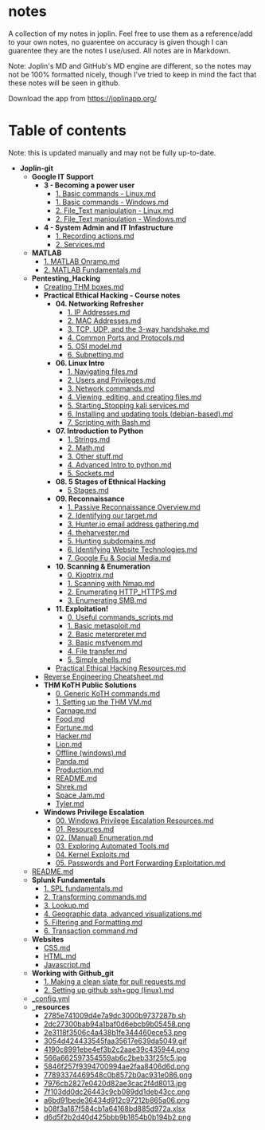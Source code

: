# notes
A collection of my notes in joplin. Feel free to use them as a reference/add to your own notes, no guarentee on accuracy is given though I can guarentee they are the notes I use/used. All notes are in Markdown.

Note: Joplin's MD and GitHub's MD engine are different, so the notes may not be 100% formatted nicely, though I've tried to keep in mind the fact that these notes will be seen in github.

Download the app from https://joplinapp.org/

# Table of contents
Note: this is updated manually and may not be fully up-to-date.

- __Joplin\-git__
   - __Google IT Support__
     - __3 \- Becoming a power user__
       - [1. Basic commands \- Linux.md](Google%20IT%20Support/3%20-%20Becoming%20a%20power%20user/1.%20Basic%20commands%20-%20Linux.md)
       - [1. Basic commands \- Windows.md](Google%20IT%20Support/3%20-%20Becoming%20a%20power%20user/1.%20Basic%20commands%20-%20Windows.md)
       - [2. File\_Text manipulation \- Linux.md](Google%20IT%20Support/3%20-%20Becoming%20a%20power%20user/2.%20File_Text%20manipulation%20-%20Linux.md)
       - [2. File\_Text manipulation \- Windows.md](Google%20IT%20Support/3%20-%20Becoming%20a%20power%20user/2.%20File_Text%20manipulation%20-%20Windows.md)
     - __4 \- System Admin and IT Infastructure__
       - [1. Recording actions.md](Google%20IT%20Support/4%20-%20System%20Admin%20and%20IT%20Infastructure/1.%20Recording%20actions.md)
       - [2. Services.md](Google%20IT%20Support/4%20-%20System%20Admin%20and%20IT%20Infastructure/2.%20Services.md)
   - __MATLAB__
     - [1. MATLAB Onramp.md](MATLAB/1.%20MATLAB%20Onramp.md)
     - [2. MATLAB Fundamentals.md](MATLAB/2.%20MATLAB%20Fundamentals.md)
   - __Pentesting\_Hacking__
     - [Creating THM boxes.md](Pentesting_Hacking/Creating%20THM%20boxes.md)
     - __Practical Ethical Hacking \- Course notes__
       - __04. Networking Refresher__
         - [1. IP Addresses.md](Pentesting_Hacking/Practical%20Ethical%20Hacking%20-%20Course%20notes/04.%20Networking%20Refresher/1.%20IP%20Addresses.md)
         - [2. MAC Addresses.md](Pentesting_Hacking/Practical%20Ethical%20Hacking%20-%20Course%20notes/04.%20Networking%20Refresher/2.%20MAC%20Addresses.md)
         - [3. TCP, UDP, and the 3\-way handshake.md](Pentesting_Hacking/Practical%20Ethical%20Hacking%20-%20Course%20notes/04.%20Networking%20Refresher/3.%20TCP%2C%20UDP%2C%20and%20the%203-way%20handshake.md)
         - [4. Common Ports and Protocols.md](Pentesting_Hacking/Practical%20Ethical%20Hacking%20-%20Course%20notes/04.%20Networking%20Refresher/4.%20Common%20Ports%20and%20Protocols.md)
         - [5. OSI model.md](Pentesting_Hacking/Practical%20Ethical%20Hacking%20-%20Course%20notes/04.%20Networking%20Refresher/5.%20OSI%20model.md)
         - [6. Subnetting.md](Pentesting_Hacking/Practical%20Ethical%20Hacking%20-%20Course%20notes/04.%20Networking%20Refresher/6.%20Subnetting.md)
       - __06. Linux Intro__
         - [1. Navigating files.md](Pentesting_Hacking/Practical%20Ethical%20Hacking%20-%20Course%20notes/06.%20Linux%20Intro/1.%20Navigating%20files.md)
         - [2. Users and Privileges.md](Pentesting_Hacking/Practical%20Ethical%20Hacking%20-%20Course%20notes/06.%20Linux%20Intro/2.%20Users%20and%20Privileges.md)
         - [3. Network commands.md](Pentesting_Hacking/Practical%20Ethical%20Hacking%20-%20Course%20notes/06.%20Linux%20Intro/3.%20Network%20commands.md)
         - [4. Viewing, editing, and creating files.md](Pentesting_Hacking/Practical%20Ethical%20Hacking%20-%20Course%20notes/06.%20Linux%20Intro/4.%20Viewing%2C%20editing%2C%20and%20creating%20files.md)
         - [5. Starting\_Stopping kali services.md](Pentesting_Hacking/Practical%20Ethical%20Hacking%20-%20Course%20notes/06.%20Linux%20Intro/5.%20Starting_Stopping%20kali%20services.md)
         - [6. Installing and updating tools (debian\-based).md](Pentesting_Hacking/Practical%20Ethical%20Hacking%20-%20Course%20notes/06.%20Linux%20Intro/6.%20Installing%20and%20updating%20tools%20(debian-based).md)
         - [7. Scripting with Bash.md](Pentesting_Hacking/Practical%20Ethical%20Hacking%20-%20Course%20notes/06.%20Linux%20Intro/7.%20Scripting%20with%20Bash.md)
       - __07. Introduction to Python__
         - [1. Strings.md](Pentesting_Hacking/Practical%20Ethical%20Hacking%20-%20Course%20notes/07.%20Introduction%20to%20Python/1.%20Strings.md)
         - [2. Math.md](Pentesting_Hacking/Practical%20Ethical%20Hacking%20-%20Course%20notes/07.%20Introduction%20to%20Python/2.%20Math.md)
         - [3. Other stuff.md](Pentesting_Hacking/Practical%20Ethical%20Hacking%20-%20Course%20notes/07.%20Introduction%20to%20Python/3.%20Other%20stuff.md)
         - [4. Advanced Intro to python.md](Pentesting_Hacking/Practical%20Ethical%20Hacking%20-%20Course%20notes/07.%20Introduction%20to%20Python/4.%20Advanced%20Intro%20to%20python.md)
         - [5. Sockets.md](Pentesting_Hacking/Practical%20Ethical%20Hacking%20-%20Course%20notes/07.%20Introduction%20to%20Python/5.%20Sockets.md)
       - __08. 5 Stages of Ethnical Hacking__
         - [5 Stages.md](Pentesting_Hacking/Practical%20Ethical%20Hacking%20-%20Course%20notes/08.%205%20Stages%20of%20Ethnical%20Hacking/5%20Stages.md)
       - __09. Reconnaissance__
         - [1. Passive Reconnaissance Overview.md](Pentesting_Hacking/Practical%20Ethical%20Hacking%20-%20Course%20notes/09.%20Reconnaissance/1.%20Passive%20Reconnaissance%20Overview.md)
         - [2. Identifying our target.md](Pentesting_Hacking/Practical%20Ethical%20Hacking%20-%20Course%20notes/09.%20Reconnaissance/2.%20Identifying%20our%20target.md)
         - [3. Hunter.io email address gathering.md](Pentesting_Hacking/Practical%20Ethical%20Hacking%20-%20Course%20notes/09.%20Reconnaissance/3.%20Hunter.io%20email%20address%20gathering.md)
         - [4. theharvester.md](Pentesting_Hacking/Practical%20Ethical%20Hacking%20-%20Course%20notes/09.%20Reconnaissance/4.%20theharvester.md)
         - [5. Hunting subdomains.md](Pentesting_Hacking/Practical%20Ethical%20Hacking%20-%20Course%20notes/09.%20Reconnaissance/5.%20Hunting%20subdomains.md)
         - [6. Identifying Website Technologies.md](Pentesting_Hacking/Practical%20Ethical%20Hacking%20-%20Course%20notes/09.%20Reconnaissance/6.%20Identifying%20Website%20Technologies.md)
         - [7. Google Fu & Social Media.md](Pentesting_Hacking/Practical%20Ethical%20Hacking%20-%20Course%20notes/09.%20Reconnaissance/7.%20Google%20Fu%20%26%20Social%20Media.md)
       - __10. Scanning & Enumeration__
         - [0. Kioptrix.md](Pentesting_Hacking/Practical%20Ethical%20Hacking%20-%20Course%20notes/10.%20Scanning%20&%20Enumeration/0.%20Kioptrix.md)
         - [1. Scanning with Nmap.md](Pentesting_Hacking/Practical%20Ethical%20Hacking%20-%20Course%20notes/10.%20Scanning%20&%20Enumeration/1.%20Scanning%20with%20Nmap.md)
         - [2. Enumerating HTTP\_HTTPS.md](Pentesting_Hacking/Practical%20Ethical%20Hacking%20-%20Course%20notes/10.%20Scanning%20&%20Enumeration/2.%20Enumerating%20HTTP_HTTPS.md)
         - [3. Enumerating SMB.md](Pentesting_Hacking/Practical%20Ethical%20Hacking%20-%20Course%20notes/10.%20Scanning%20&%20Enumeration/3.%20Enumerating%20SMB.md)
       - __11. Exploitation!__
         - [0. Useful commands\_scripts.md](Pentesting_Hacking/Practical%20Ethical%20Hacking%20-%20Course%20notes/11.%20Exploitation!/0.%20Useful%20commands_scripts.md)
         - [1. Basic metasploit.md](Pentesting_Hacking/Practical%20Ethical%20Hacking%20-%20Course%20notes/11.%20Exploitation!/1.%20Basic%20metasploit.md)
         - [2. Basic meterpreter.md](Pentesting_Hacking/Practical%20Ethical%20Hacking%20-%20Course%20notes/11.%20Exploitation!/2.%20Basic%20meterpreter.md)
         - [3. Basic msfvenom.md](Pentesting_Hacking/Practical%20Ethical%20Hacking%20-%20Course%20notes/11.%20Exploitation!/3.%20Basic%20msfvenom.md)
         - [4. File transfer.md](Pentesting_Hacking/Practical%20Ethical%20Hacking%20-%20Course%20notes/11.%20Exploitation!/4.%20File%20transfer.md)
         - [5. Simple shells.md](Pentesting_Hacking/Practical%20Ethical%20Hacking%20-%20Course%20notes/11.%20Exploitation!/5.%20Simple%20shells.md)
       - [Practical Ethical Hacking Resources.md](Pentesting_Hacking/Practical%20Ethical%20Hacking%20-%20Course%20notes/Practical%20Ethical%20Hacking%20Resources.md)
     - [Reverse Engineering Cheatsheet.md](Pentesting_Hacking/Reverse%20Engineering%20Cheatsheet.md)
     - __THM KoTH Public Solutions__
       - [0. Generic KoTH commands.md](Pentesting_Hacking/THM%20KoTH%20Public%20Solutions/0.%20Generic%20KoTH%20commands.md)
       - [1. Setting up the THM VM.md](Pentesting_Hacking/THM%20KoTH%20Public%20Solutions/1.%20Setting%20up%20the%20THM%20VM.md)
       - [Carnage.md](Pentesting_Hacking/THM%20KoTH%20Public%20Solutions/Carnage.md)
       - [Food.md](Pentesting_Hacking/THM%20KoTH%20Public%20Solutions/Food.md)
       - [Fortune.md](Pentesting_Hacking/THM%20KoTH%20Public%20Solutions/Fortune.md)
       - [Hacker.md](Pentesting_Hacking/THM%20KoTH%20Public%20Solutions/Hacker.md)
       - [Lion.md](Pentesting_Hacking/THM%20KoTH%20Public%20Solutions/Lion.md)
       - [Offline (windows).md](Pentesting_Hacking/THM%20KoTH%20Public%20Solutions/Offline%20(windows).md)
       - [Panda.md](Pentesting_Hacking/THM%20KoTH%20Public%20Solutions/Panda.md)
       - [Production.md](Pentesting_Hacking/THM%20KoTH%20Public%20Solutions/Production.md)
       - [README.md](Pentesting_Hacking/THM%20KoTH%20Public%20Solutions/README.md)
       - [Shrek.md](Pentesting_Hacking/THM%20KoTH%20Public%20Solutions/Shrek.md)
       - [Space Jam.md](Pentesting_Hacking/THM%20KoTH%20Public%20Solutions/Space%20Jam.md)
       - [Tyler.md](Pentesting_Hacking/THM%20KoTH%20Public%20Solutions/Tyler.md)
     - __Windows Privilege Escalation__
       - [00. Windows Privilege Escalation Resources.md](Pentesting_Hacking/Windows%20Privilege%20Escalation/00.%20Windows%20Privilege%20Escalation%20Resources.md)
       - [01. Resources.md](Pentesting_Hacking/Windows%20Privilege%20Escalation/01.%20Resources.md)
       - [02. (Manual) Enumeration.md](Pentesting_Hacking/Windows%20Privilege%20Escalation/02.%20(Manual)%20Enumeration.md)
       - [03. Exploring Automated Tools.md](Pentesting_Hacking/Windows%20Privilege%20Escalation/03.%20Exploring%20Automated%20Tools.md)
       - [04. Kernel Exploits.md](Pentesting_Hacking/Windows%20Privilege%20Escalation/04.%20Kernel%20Exploits.md)
       - [05. Passwords and Port Forwarding Exploitation.md](Pentesting_Hacking/Windows%20Privilege%20Escalation/05.%20Passwords%20and%20Port%20Forwarding%20Exploitation.md)
   - [README.md](README.md)
   - __Splunk Fundamentals__
     - [1. SPL fundamentals.md](Splunk%20Fundamentals/1.%20SPL%20fundamentals.md)
     - [2. Transforming commands.md](Splunk%20Fundamentals/2.%20Transforming%20commands.md)
     - [3. Lookup.md](Splunk%20Fundamentals/3.%20Lookup.md)
     - [4. Geographic data, advanced visualizations.md](Splunk%20Fundamentals/4.%20Geographic%20data%2C%20advanced%20visualizations.md)
     - [5. Filtering and Formatting.md](Splunk%20Fundamentals/5.%20Filtering%20and%20Formatting.md)
     - [6. Transaction command.md](Splunk%20Fundamentals/6.%20Transaction%20command.md)
   - __Websites__
     - [CSS.md](Websites/CSS.md)
     - [HTML.md](Websites/HTML.md)
     - [Javascript.md](Websites/Javascript.md)
   - __Working with Github\_git__
     - [1. Making a clean slate for pull requests.md](Working%20with%20Github_git/1.%20Making%20a%20clean%20slate%20for%20pull%20requests.md)
     - [2. Setting up github ssh+gpg (linux).md](Working%20with%20Github_git/2.%20Setting%20up%20github%20ssh%2Bgpg%20(linux).md)
   - [\_config.yml](_config.yml)
   - __\_resources__
     - [2785e741009d4e7a9dc3000b9737287b.sh](_resources/2785e741009d4e7a9dc3000b9737287b.sh)
     - [2dc27300bab94a1baf0d6ebcb9b05458.png](_resources/2dc27300bab94a1baf0d6ebcb9b05458.png)
     - [2e3118f3506c4a438b1fe344460ece53.png](_resources/2e3118f3506c4a438b1fe344460ece53.png)
     - [3054d424433545faa35617e639da5049.gif](_resources/3054d424433545faa35617e639da5049.gif)
     - [4190c8991ebe4ef3b2c2aae39c435944.png](_resources/4190c8991ebe4ef3b2c2aae39c435944.png)
     - [566a662597354559ab6c2beb33f25fc5.jpg](_resources/566a662597354559ab6c2beb33f25fc5.jpg)
     - [5846f257f9394700994ae2faa8406d6d.png](_resources/5846f257f9394700994ae2faa8406d6d.png)
     - [77893374469548c0b8572b0ac931e086.png](_resources/77893374469548c0b8572b0ac931e086.png)
     - [7976cb2827e0420d82ae3cac2f4d8013.jpg](_resources/7976cb2827e0420d82ae3cac2f4d8013.jpg)
     - [7f103dd0dc26443c9cb089dd1deb43cc.png](_resources/7f103dd0dc26443c9cb089dd1deb43cc.png)
     - [a6bd91bede36434d912c97212b865a06.png](_resources/a6bd91bede36434d912c97212b865a06.png)
     - [b08f3a187f584cb1a64168bd885d972a.xlsx](_resources/b08f3a187f584cb1a64168bd885d972a.xlsx)
     - [d6d5f2b2d40d425bbb9b1854b0b194b2.png](_resources/d6d5f2b2d40d425bbb9b1854b0b194b2.png)

